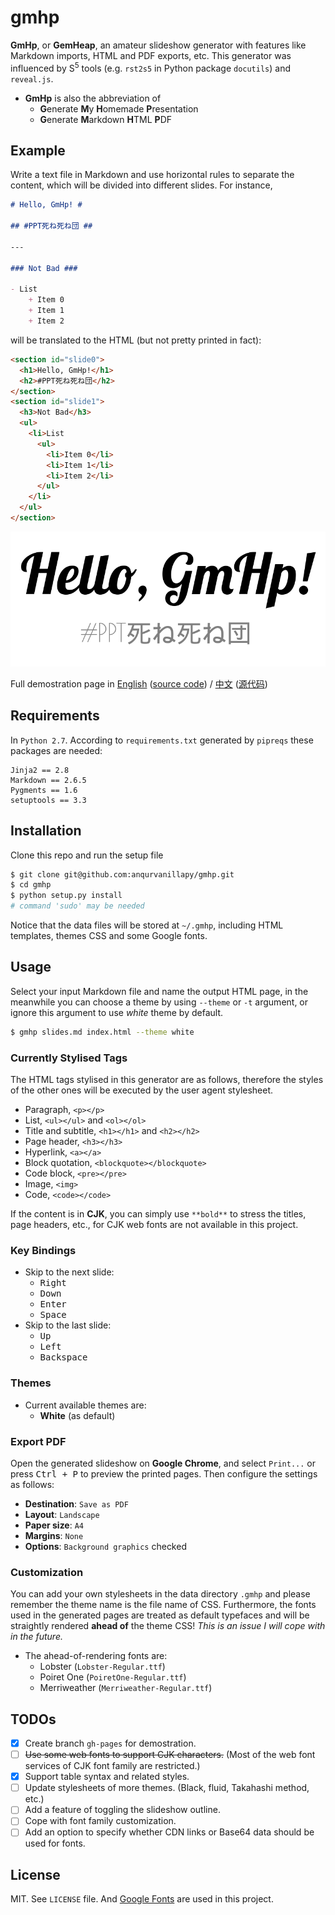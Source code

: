 gmhp
====

**GmHp**, or **GemHeap**, an amateur slideshow generator with features
like Markdown imports, HTML and PDF exports, etc. This generator was
influenced by S<sup>5</sup> tools (e.g. `rst2s5` in Python package
`docutils`) and `reveal.js`.

- **GmHp** is also the abbreviation of
    + **G**enerate **M**y **H**omemade **P**resentation
    + **G**enerate **M**arkdown **H**TML **P**DF

Example
-------

Write a text file in Markdown and use horizontal rules to separate
the content, which will be divided into different slides. For instance,

```markdown
# Hello, GmHp! #

## #PPT死ね死ね団 ##

---

### Not Bad ###

- List
    + Item 0
    + Item 1
    + Item 2
```

will be translated to the HTML (but not pretty printed in fact):

```html
<section id="slide0">
  <h1>Hello, GmHp!</h1>
  <h2>#PPT死ね死ね団</h2>
</section>
<section id="slide1">
  <h3>Not Bad</h3>
  <ul>
    <li>List
      <ul>
        <li>Item 0</li>
        <li>Item 1</li>
        <li>Item 2</li>
      </ul>
    </li>
  </ul>
</section>
```

![screenshot](screenshot.png)

Full demostration page in [English](http://anqurvanillapy.github.io/gmhp/)
([source code](https://raw.githubusercontent.com/anqurvanillapy/gmhp/gh-pages/demo.md))
/ [中文](http://anqurvanillapy.github.io/gmhp/index-zh_cn.html)
([源代码](https://raw.githubusercontent.com/anqurvanillapy/gmhp/gh-pages/demo-zh_cn.md))

Requirements
------------

In `Python 2.7`. According to `requirements.txt` generated by
`pipreqs` these packages are needed:

```
Jinja2 == 2.8
Markdown == 2.6.5
Pygments == 1.6
setuptools == 3.3
```

Installation
------------

Clone this repo and run the setup file

```bash
$ git clone git@github.com:anqurvanillapy/gmhp.git
$ cd gmhp
$ python setup.py install
# command 'sudo' may be needed 
```

Notice that the data files will be stored at `~/.gmhp`, including
HTML templates, themes CSS and some Google fonts.

Usage
-----

Select your input Markdown file and name the output HTML page, in the
meanwhile you can choose a theme by using `--theme` or `-t` argument,
or ignore this argument to use *white* theme by default. 

```bash
$ gmhp slides.md index.html --theme white
```

### Currently Stylised Tags ###

The HTML tags stylised in this generator are as follows, therefore
the styles of the other ones will be executed by the user agent
stylesheet.

- Paragraph, `<p></p>`
- List, `<ul></ul>` and `<ol></ol>`
- Title and subtitle, `<h1></h1>` and `<h2></h2>`
- Page header, `<h3></h3>`
- Hyperlink, `<a></a>`
- Block quotation, `<blockquote></blockquote>`
- Code block, `<pre></pre>`
- Image, `<img>`
- Code, `<code></code>`

If the content is in **CJK**, you can simply use `**bold**` to stress
the titles, page headers, etc., for CJK web fonts are not available in
this project.

### Key Bindings ###

- Skip to the next slide:
    + <kbd>Right</kbd>
    + <kbd>Down</kbd>
    + <kbd>Enter</kbd>
    + <kbd>Space</kbd>
- Skip to the last slide:
    + <kbd>Up</kbd>
    + <kbd>Left</kbd>
    + <kbd>Backspace</kbd>

### Themes ###

- Current available themes are:
    + **White** (as default)

### Export PDF ###

Open the generated slideshow on **Google Chrome**, and select
`Print...` or press <kbd>Ctrl + P</kbd> to preview the printed pages.
Then configure the settings as follows:

- **Destination**: `Save as PDF`
- **Layout**: `Landscape`
- **Paper size**: `A4`
- **Margins**: `None`
- **Options**: `Background graphics` checked

### Customization ###

You can add your own stylesheets in the data directory `.gmhp` and
please remember the theme name is the file name of CSS. Furthermore,
the fonts used in the generated pages are treated as default typefaces
and will be straightly rendered **ahead of** the theme CSS! *This is an
issue I will cope with in the future.*

- The ahead-of-rendering fonts are:
    + Lobster (`Lobster-Regular.ttf`)
    + Poiret One (`PoiretOne-Regular.ttf`)
    + Merriweather (`Merriweather-Regular.ttf`)

TODOs
-----

* [x] Create branch `gh-pages` for demostration.
* [ ] ~~Use some web fonts to support CJK characters.~~ (Most of the
web font services of CJK font family are restricted.)
* [x] Support table syntax and related styles.
* [ ] Update stylesheets of more themes. (Black, fluid, Takahashi
method, etc.)
* [ ] Add a feature of toggling the slideshow outline.
* [ ] Cope with font family customization.
* [ ] Add an option to specify whether CDN links or Base64 data should
be used for fonts.

License
-------

MIT. See `LICENSE` file. And [Google Fonts](https://www.google.com/fonts)
are used in this project.
